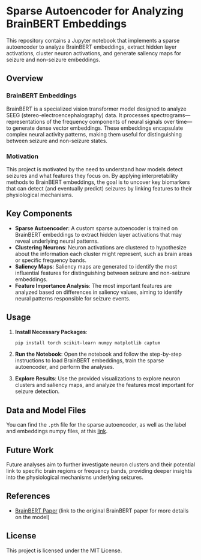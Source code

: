 # Sparse Autoencoder for Analyzing BrainBERT Embeddings

This repository contains a Jupyter notebook that implements a sparse autoencoder to analyze BrainBERT embeddings, extract hidden layer activations, cluster neuron activations, and generate saliency maps for seizure and non-seizure embeddings.

## Overview

### BrainBERT Embeddings
BrainBERT is a specialized vision transformer model designed to analyze SEEG (stereo-electroencephalography) data. It processes spectrograms—representations of the frequency components of neural signals over time—to generate dense vector embeddings. These embeddings encapsulate complex neural activity patterns, making them useful for distinguishing between seizure and non-seizure states.

### Motivation
This project is motivated by the need to understand how models detect seizures and what features they focus on. By applying interpretability methods to BrainBERT embeddings, the goal is to uncover key biomarkers that can detect (and eventually predict) seizures by linking features to their physiological mechanisms.

## Key Components

- **Sparse Autoencoder**: A custom sparse autoencoder is trained on BrainBERT embeddings to extract hidden layer activations that may reveal underlying neural patterns.
- **Clustering Neurons**: Neuron activations are clustered to hypothesize about the information each cluster might represent, such as brain areas or specific frequency bands.
- **Saliency Maps**: Saliency maps are generated to identify the most influential features for distinguishing between seizure and non-seizure embeddings.
- **Feature Importance Analysis**: The most important features are analyzed based on differences in saliency values, aiming to identify neural patterns responsible for seizure events.

## Usage

1. **Install Necessary Packages**:
    ```bash
    pip install torch scikit-learn numpy matplotlib captum
    ```

2. **Run the Notebook**: Open the notebook and follow the step-by-step instructions to load BrainBERT embeddings, train the sparse autoencoder, and perform the analyses.

3. **Explore Results**: Use the provided visualizations to explore neuron clusters and saliency maps, and analyze the features most important for seizure detection.

## Data and Model Files

You can find the `.pth` file for the sparse autoencoder, as well as the label and embeddings numpy files, at this [link](https://drive.google.com/drive/folders/1TvYJmGmPMLu4m3Viohyg3VN_zrHE6qpb?usp=sharing).

## Future Work
Future analyses aim to further investigate neuron clusters and their potential link to specific brain regions or frequency bands, providing deeper insights into the physiological mechanisms underlying seizures.

## References
- [BrainBERT Paper](#) (link to the original BrainBERT paper for more details on the model)

## License
This project is licensed under the MIT License.
